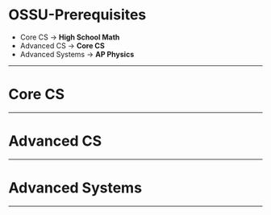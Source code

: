 # OSSU-Prerequisites

- Core CS &rarr; **High School Math**
- Advanced CS &rarr; **Core CS**
- Advanced Systems &rarr; **AP Physics**

----

# Core CS
----
# Advanced CS 
----
# Advanced Systems 
----
